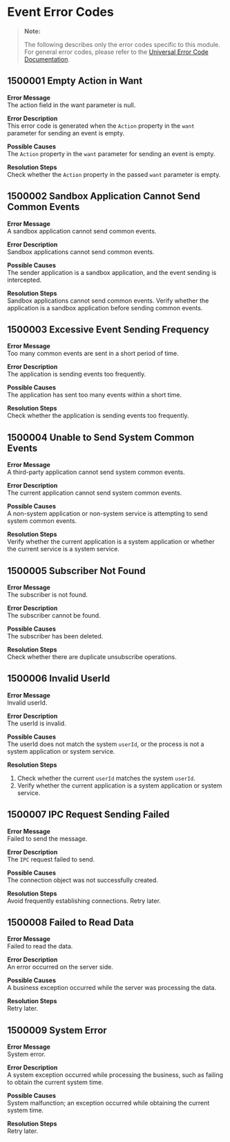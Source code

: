 # Event Error Codes

> **Note:**
>
> The following describes only the error codes specific to this module. For general error codes, please refer to the [Universal Error Code Documentation](../cj-errorcode-universal.md).

## 1500001 Empty Action in Want

**Error Message**  
The action field in the want parameter is null.

**Error Description**  
This error code is generated when the `Action` property in the `want` parameter for sending an event is empty.

**Possible Causes**  
The `Action` property in the `want` parameter for sending an event is empty.

**Resolution Steps**  
Check whether the `Action` property in the passed `want` parameter is empty.

## 1500002 Sandbox Application Cannot Send Common Events

**Error Message**  
A sandbox application cannot send common events.

**Error Description**  
Sandbox applications cannot send common events.

**Possible Causes**  
The sender application is a sandbox application, and the event sending is intercepted.

**Resolution Steps**  
Sandbox applications cannot send common events. Verify whether the application is a sandbox application before sending common events.

## 1500003 Excessive Event Sending Frequency

**Error Message**  
Too many common events are sent in a short period of time.

**Error Description**  
The application is sending events too frequently.

**Possible Causes**  
The application has sent too many events within a short time.

**Resolution Steps**  
Check whether the application is sending events too frequently.

## 1500004 Unable to Send System Common Events

**Error Message**  
A third-party application cannot send system common events.

**Error Description**  
The current application cannot send system common events.

**Possible Causes**  
A non-system application or non-system service is attempting to send system common events.

**Resolution Steps**  
Verify whether the current application is a system application or whether the current service is a system service.

## 1500005 Subscriber Not Found

**Error Message**  
The subscriber is not found.

**Error Description**  
The subscriber cannot be found.

**Possible Causes**  
The subscriber has been deleted.

**Resolution Steps**  
Check whether there are duplicate unsubscribe operations.

## 1500006 Invalid UserId

**Error Message**  
Invalid userId.

**Error Description**  
The userId is invalid.

**Possible Causes**  
The userId does not match the system `userId`, or the process is not a system application or system service.

**Resolution Steps**  

1. Check whether the current `userId` matches the system `userId`.
2. Verify whether the current application is a system application or system service.

## 1500007 IPC Request Sending Failed

**Error Message**  
Failed to send the message.

**Error Description**  
The `IPC` request failed to send.

**Possible Causes**  
The connection object was not successfully created.

**Resolution Steps**  
Avoid frequently establishing connections. Retry later.

## 1500008 Failed to Read Data

**Error Message**  
Failed to read the data.

**Error Description**  
An error occurred on the server side.

**Possible Causes**  
A business exception occurred while the server was processing the data.

**Resolution Steps**  
Retry later.

## 1500009 System Error

**Error Message**  
System error.

**Error Description**  
A system exception occurred while processing the business, such as failing to obtain the current system time.

**Possible Causes**  
System malfunction; an exception occurred while obtaining the current system time.

**Resolution Steps**  
Retry later.